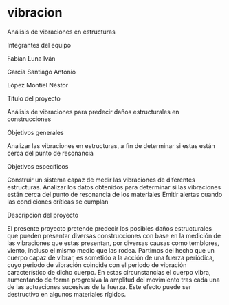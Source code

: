 # vibracion

Análisis de vibraciones en estructuras

Integrantes del equipo	

Fabian Luna Iván
	
García Santiago Antonio
	
López Montiel Néstor

Título del proyecto	

Análisis de vibraciones para predecir daños estructurales en construcciones

Objetivos generales	

Analizar las vibraciones en estructuras, a fin de determinar si estas están cerca del punto de resonancia


Objetivos específicos	

Construir un sistema capaz de medir las vibraciones de diferentes estructuras.
Analizar los datos obtenidos para determinar si las vibraciones están cerca del punto de resonancia de los materiales
Emitir alertas cuando las condiciones críticas se cumplan

Descripción del proyecto	

El presente proyecto pretende predecir los posibles daños estructurales que pueden presentar diversas construcciones con base en la medición de las vibraciones que estas presentan, por diversas causas como temblores, viento, incluso el mismo medio que las rodea.  Partimos del hecho que un cuerpo capaz de vibrar, es sometido a la acción de una fuerza periódica, cuyo periodo de vibración coincide con el periodo de vibración característico de dicho cuerpo. En estas circunstancias el cuerpo vibra, aumentando de forma progresiva la amplitud del movimiento tras cada una de las actuaciones sucesivas de la fuerza. Este efecto puede ser destructivo en algunos materiales rígidos.
